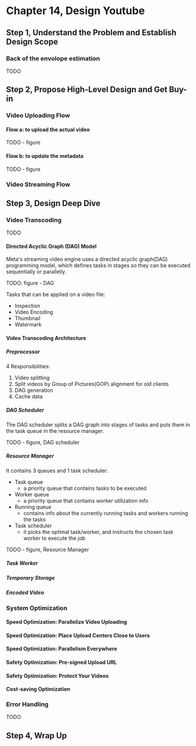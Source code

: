 # Chapter 14, Design Youtube

## Step 1, Understand the Problem and Establish Design Scope

### Back of the envolope estimation

TODO

## Step 2, Propose High-Level Design and Get Buy-in

### Video Uploading Flow

#### Flow a: to upload the actual video

TODO - figure

#### Flow b: to update the metadata

TODO - figure

### Video Streaming Flow

## Step 3, Design Deep Dive

### Video Transcoding

TODO

#### Directed Acyclic Graph (DAG) Model

Meta's streaming video engine uses a directed acyclic graph(DAG) programming model, which defines tasks in stages so they can be executed sequentially or parallelly.

TODO: figure - DAG

Tasks that can be applied on a video file:

- Inspection
- Video Encoding
- Thumbnail
- Watermark

#### Video Transcoding Architecture

##### Preprocessor

4 Responsibilities:

1. Video splitting
2. Split videos by Group of Pictures(GOP) alignment for old clients
3. DAG generation
4. Cache data

##### DAG Scheduler

The DAG scheduler splits a DAG graph into stages of tasks and puts them in the task queue in the resource manager.

TODO - figure, DAG scheduler

##### Resource Manager

It contains 3 queues and 1 task scheduler:

- Task queue
  - a priority queue that contains tasks to be executed
- Worker queue
  - a priority queue that contains worker utilization info
- Running queue
  - contains info about the currently running tasks and workers running the tasks
- Task scheduler
  - it picks the optimal task/worker, and instructs the chosen task worker to execute the job

TODO - figure, Resource Manager

##### Task Worker

##### Temporary Storage

##### Encoded Video

### System Optimization

#### Speed Optimization: Parallelize Video Uploading

#### Speed Optimization: Place Upload Centers Close to Users

#### Speed Optimization: Parallelism Everywhere

#### Safety Optimization: Pre-signed Upload URL

#### Safety Optimization: Protect Your Videos

#### Cost-saving Optimization

### Error Handling

TODO

## Step 4, Wrap Up
